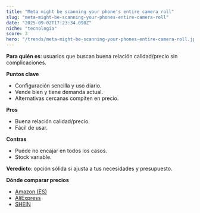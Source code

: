 ```yaml
---
title: "Meta might be scanning your phone's entire camera roll"
slug: "meta-might-be-scanning-your-phones-entire-camera-roll"
date: "2025-09-02T17:23:34.098Z"
niche: "tecnologia"
score: 3
hero: "/trends/meta-might-be-scanning-your-phones-entire-camera-roll.jpg"
---
```


**Para quién es**: usuarios que buscan buena relación calidad/precio sin complicaciones.
  
**Puntos clave**
- Configuración sencilla y uso diario.
- Vende bien y tiene demanda actual.
- Alternativas cercanas compiten en precio.

**Pros**
- Buena relación calidad/precio.
- Fácil de usar.

**Contras**
- Puede no encajar en todos los casos.
- Stock variable.

**Veredicto**: opción sólida si ajusta a tus necesidades y presupuesto.

**Dónde comparar precios**
- [Amazon (ES)](https://www.amazon.es/s?k=Meta%20might%20be%20scanning%20your%20phone's%20entire%20camera%20roll&language=es_ES&tag=teknovashop25-21)
- [AliExpress](https://es.aliexpress.com/wholesale?SearchText=Meta%20might%20be%20scanning%20your%20phone's%20entire%20camera%20roll)
- [SHEIN](https://es.shein.com/pdsearch/Meta%20might%20be%20scanning%20your%20phone's%20entire%20camera%20roll/)
